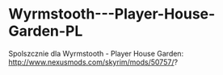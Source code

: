 # Wyrmstooth---Player-House-Garden-PL
Spolszcznie dla Wyrmstooth - Player House Garden: http://www.nexusmods.com/skyrim/mods/50757/?
